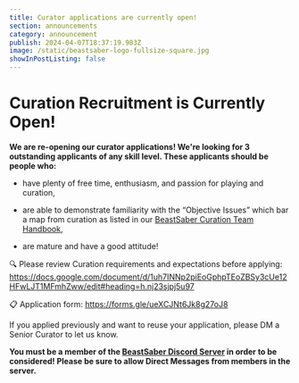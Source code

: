 ```yaml
---
title: Curator applications are currently open!
section: announcements
category: announcement
publish: 2024-04-07T18:37:19.983Z
image: /static/beastsaber-logo-fullsize-square.jpg
showInPostListing: false
---
```

# Curation Recruitment is Currently Open!

**We are re-opening our curator applications! We're looking for 3 outstanding applicants of any skill level. These applicants should be people who:**

- have plenty of free time, enthusiasm, and passion for playing and curation,

- are able to demonstrate familiarity with the “Objective Issues” which bar a map from curation as listed in our [BeastSaber Curation Team Handbook](https://docs.google.com/document/d/1uh7INNp2piEoGphpTEoZBSy3cUe12HFwLJT1MFmhZww/edit#heading=h.nj23sjpj5u97),

- are mature and have a good attitude!

🔍 Please review Curation requirements and expectations before applying: https://docs.google.com/document/d/1uh7INNp2piEoGphpTEoZBSy3cUe12HFwLJT1MFmhZww/edit#heading=h.nj23sjpj5u97

📋 Application form: https://forms.gle/ueXCJNt6Jk8g27oJ8

If you applied previously and want to reuse your application, please DM a Senior Curator to let us know.

**You must be a member of the [BeastSaber Discord Server](https://discord.gg/VJZHUbt) in order to be considered! Please be sure to allow Direct Messages from members in the server.**
